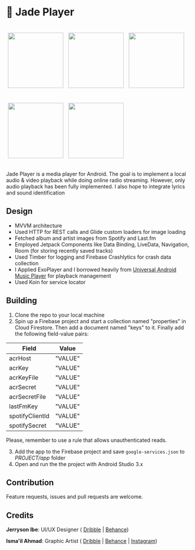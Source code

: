 # :musical_note: Jade Player

<p>
    <img src="https://raw.githubusercontent.com/wilburt/Jade-Player/master/screenshots/explore.jpg" width="150px" height="auto" hspace="5" vspace="20"/>
    <img src="https://raw.githubusercontent.com/wilburt/Jade-Player/master/screenshots/songs.jpg" width="150px" height="auto" hspace="5" vspace="20"/>
   <img src="https://raw.githubusercontent.com/wilburt/Jade-Player/master/screenshots/current.jpg" width="150px" height="auto" hspace="5" vspace="20"/>
   <img src="https://raw.githubusercontent.com/wilburt/Jade-Player/master/screenshots/player.jpg" width="150px" height="auto" hspace="5" vspace="20"/>
   <img src="https://raw.githubusercontent.com/wilburt/Jade-Player/master/screenshots/album.jpg" width="150px" height="auto" hspace="5" vspace="20"/>
</p>

Jade Player is a media player for Android. The goal is to implement a local audio & video playback while doing online radio streaming. However, only audio playback has been fully implemented. I also hope to integrate lyrics and sound identification

## Design
- MVVM architecture
- Used HTTP for REST calls and Glide custom loaders for image loading
- Fetched album and artist images from Spotify and Last.fm
- Employed Jetpack Components like  Data Binding, LiveData, Navigation, Room (for storing recently saved tracks)
- Used Timber for logging and Firebase Crashlytics for crash data collection
- I Applied ExoPlayer and I borrowed heavily from [Universal Android Music Player](https://github.com/android/uamp) for playback management
- Used Koin for service locator

## Building
1. Clone the repo to your local machine
2. Spin up a Firebase project and start a collection named "properties" in Cloud Firestore. Then add a document named "keys" to it. Finally add the following field-value pairs:

Field | Value
--- | ---
acrHost| "VALUE"
acrKey|"VALUE"
acrKeyFile|"VALUE"
acrSecret|"VALUE"
acrSecretFile|"VALUE"
lastFmKey|"VALUE"
spotifyClientId|"VALUE"
spotifySecret|"VALUE"

Please, remember to use a rule that allows unauthenticated reads.

3. Add the app to the Firebase project and save `google-services.json` to *PROJECT/app* folder
4. Open and run the the project with Android Studio 3.x

## Contribution
Feature requests, issues and pull requests are welcome.

## Credits
**Jerryson Ibe**: UI/UX Designer ( [Dribble](https://dribbble.com/Jerryboy) | [Behance](https://www.behance.net/Jerrysonibe))

**Isma'il Ahmad**: Graphic Artist ( [Dribble](https://dribbble.com/theIsmailAh) | [Behance](https://www.behance.net/theIsmailAh) | [Instagram](https://www.behance.net/theIsmailAh))
